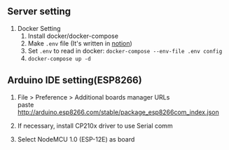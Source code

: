 ## Server setting

1. Docker Setting
    1. Install docker/docker-compose
    2. Make `.env` file (It's written in [notion](https://www.notion.so/ondol1224/env-file-03e2b69608af490ca177a51bff633fd8?pvs=4))
    3. Set `.env` to read in docker: `docker-compose --env-file .env config`
    4. `docker-compose up -d`

## Arduino IDE setting(ESP8266)

1. File > Preference > Additional boards manager URLs  
    paste http://arduino.esp8266.com/stable/package_esp8266com_index.json 

2. If necessary, install CP210x driver to use Serial comm

3. Select NodeMCU 1.0 (ESP-12E) as board
